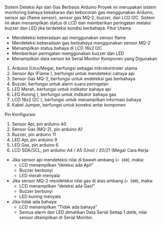 Sistem Deteksi Api dan Gas Berbasis Arduino
Proyek ini merupakan sistem monitoring bahaya kebakaran dan kebocoran gas menggunakan Arduino, sensor api (flame sensor), sensor gas MQ-2, buzzer, dan LCD I2C. Sistem ini akan menampilkan status di LCD dan memberikan peringatan melalui buzzer dan LED jika terdeteksi kondisi berbahaya.
Fitur Utama
- Mendeteksi keberadaan api menggunakan sensor flame
- Mendeteksi keberadaan gas berbahaya menggunakan sensor MQ-2
- Menampilkan status bahaya di LCD 16x2 I2C
- Memberikan peringatan menggunakan buzzer dan LED
- Menampilkan data sensor ke Serial Monitor
 Komponen yang Digunakan
1.	Arduino (Uno/Mega), berfungsi sebagai  mikrokontroler utama           
2.	Sensor Api (Flame ), berfungsi untuk mendeteksi cahaya api          
3.	Sensor Gas MQ-2, berfungsi untuk endeteksi gas berbahaya       
4.	Buzzer, berfungsi untuk alarm suara peringatan         
5.	LED Merah, berfungsi untuk indikator bahaya api
6.	 LED Kuning ), berfungsi untuk indikator bahaya gas       
7.	 LCD 16x2 I2C ), berfungsi untuk menampilkan informasi bahaya 
8.	 Kabel Jumper,  berfungsi untuk koneksi antar komponen         

 Pin Konfigurasi
1.	Sensor Api, pin arduino A0          
2.	Sensor Gas (MQ-2), pin arduino A1          
3.	Buzzer, pin arduino 11          
4.	LED Api, pin arduino 9           
5.	LED Gas, pin arduino 6           
6.	LCD SDA/SCL, pin arduino A4 / A5 (Uno) / 20/21 (Mega) 
Cara Kerja
- Jika sensor api mendeteksi nilai di bawah ambang (`< 100`), maka:
  - LCD menampilkan “deteksi ada Api!”
  - Buzzer berbunyi
  - LED merah menyala
- Jika sensor MQ-2 mendeteksi nilai gas di atas ambang (`> 500`), maka:
  - LCD menampilkan “deteksi ada Gas!”
  - Buzzer berbunyi
  - LED kuning menyala
- Jika tidak ada bahaya:
  - LCD menampilkan “Tidak ada bahaya”
  - Semua alarm dan LED dimatikan
 Data Serial
Setiap 1 detik, nilai sensor ditampilkan di Serial Monitor.
